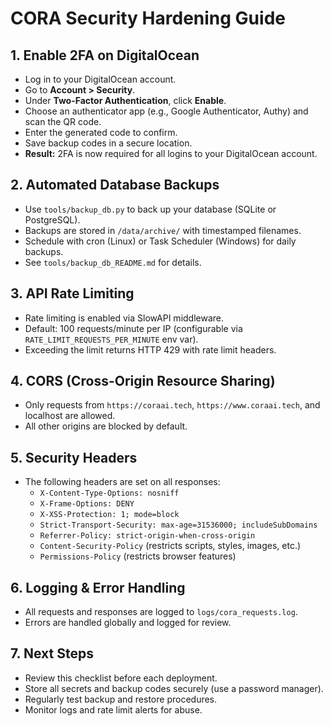 # CORA Security Hardening Guide

## 1. Enable 2FA on DigitalOcean
- Log in to your DigitalOcean account.
- Go to **Account > Security**.
- Under **Two-Factor Authentication**, click **Enable**.
- Choose an authenticator app (e.g., Google Authenticator, Authy) and scan the QR code.
- Enter the generated code to confirm.
- Save backup codes in a secure location.
- **Result:** 2FA is now required for all logins to your DigitalOcean account.

## 2. Automated Database Backups
- Use `tools/backup_db.py` to back up your database (SQLite or PostgreSQL).
- Backups are stored in `/data/archive/` with timestamped filenames.
- Schedule with cron (Linux) or Task Scheduler (Windows) for daily backups.
- See `tools/backup_db_README.md` for details.

## 3. API Rate Limiting
- Rate limiting is enabled via SlowAPI middleware.
- Default: 100 requests/minute per IP (configurable via `RATE_LIMIT_REQUESTS_PER_MINUTE` env var).
- Exceeding the limit returns HTTP 429 with rate limit headers.

## 4. CORS (Cross-Origin Resource Sharing)
- Only requests from `https://coraai.tech`, `https://www.coraai.tech`, and localhost are allowed.
- All other origins are blocked by default.

## 5. Security Headers
- The following headers are set on all responses:
  - `X-Content-Type-Options: nosniff`
  - `X-Frame-Options: DENY`
  - `X-XSS-Protection: 1; mode=block`
  - `Strict-Transport-Security: max-age=31536000; includeSubDomains`
  - `Referrer-Policy: strict-origin-when-cross-origin`
  - `Content-Security-Policy` (restricts scripts, styles, images, etc.)
  - `Permissions-Policy` (restricts browser features)

## 6. Logging & Error Handling
- All requests and responses are logged to `logs/cora_requests.log`.
- Errors are handled globally and logged for review.

## 7. Next Steps
- Review this checklist before each deployment.
- Store all secrets and backup codes securely (use a password manager).
- Regularly test backup and restore procedures.
- Monitor logs and rate limit alerts for abuse. 